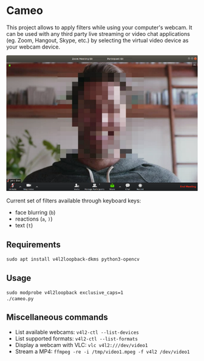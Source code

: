 # Cameo

This project allows to apply filters while using your computer's webcam. It can
be used with any third party live streaming or video chat applications (eg.
Zoom, Hangout, Skype, etc.) by selecting the virtual video device as your webcam
device.

![Zoom screenshot](img/zoom.png)

Current set of filters available through keyboard keys:

- face blurring (`b`)
- reactions (`a`, `)`)
- text (`t`)


##  Requirements

```shell
sudo apt install v4l2loopback-dkms python3-opencv
```


## Usage

```shell
sudo modprobe v4l2loopback exclusive_caps=1
./cameo.py
```


## Miscellaneous commands

- List available webcams: `v4l2-ctl --list-devices`
- List supported formats: `v4l2-ctl --list-formats`
- Display a webcam with VLC: `vlc v4l2:///dev/video1`
- Stream a MP4: `ffmpeg -re -i /tmp/video1.mpeg -f v4l2 /dev/video1`
